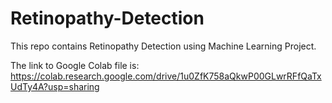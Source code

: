 # Retinopathy-Detection

This repo contains Retinopathy Detection using Machine Learning Project.

The link to Google Colab file is: https://colab.research.google.com/drive/1u0ZfK758aQkwP00GLwrRFfQaTxUdTy4A?usp=sharing
